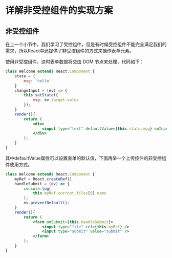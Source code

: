 # 详解非受控组件的实现方案

## 非受控组件

在上一个小节中，我们学习了受控组件，但是有时候受控组件不能完全满足我们的需求，所以React中还提供了非受控组件的方式来操作表单元素。

使用非受控组件，这时表单数据将交由 DOM 节点来处理，代码如下：

```jsx
class Welcome extends React.Component {
    state = {
        msg: 'hello'
    }
    changeInput = (ev) => {
        this.setState({
            msg: ev.target.value
        });
    }
    render(){
        return (
            <div>
                <input type="text" defaultValue={this.state.msg} onInput={this.changeInput} /> { this.state.msg }
            </div>
        );
    }
}
```

其中defaultValue属性可以设置表单的默认值，下面再举一个上传控件的非受控组件使用方式。

```jsx
class Welcome extends React.Component {
    myRef = React.createRef()
    handleSubmit = (ev) => {
        console.log(
            this.myRef.current.files[0].name 
        );
        ev.preventDefault();
    }
    render(){
        return (
            <form onSubmit={this.handleSubmit}>
                <input type="file" ref={this.myRef} />
                <input type="submit" value="submit" />
            </form>
        );
    }
}
```



